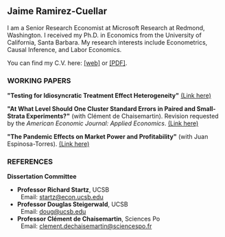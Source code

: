## Jaime Ramirez-Cuellar

I am a Senior Research Economist at Microsoft Research at Redmond, Washington. I received my Ph.D. in Economics from the University of California, Santa Barbara.
My research interests include Econometrics, Causal Inference, and Labor Economics. 

You can find my C.V. here: [[web]](https://jdramirezc.github.io/cv/cv) or [[PDF]](https://ucsb.app.box.com/file/867460274263?s=ksill3l2h2lq1dso7s0cq7dqj7ds6dva).

### WORKING PAPERS

**"Testing for Idiosyncratic Treatment Effect Heterogeneity\"** [(Link here)](https://papers.ssrn.com/sol3/papers.cfm?abstract_id=3946092)

**"At What Level Should One Cluster Standard Errors in Paired and
Small-Strata Experiments?\"** (with Clément de Chaisemartin). Revision
requested by the *American Economic Journal: Applied Economics*. [(Link here)](https://papers.ssrn.com/sol3/papers.cfm?abstract_id=3520820)

**"The Pandemic Effects on Market Power and Profitability\"** (with Juan Espinosa-Torres). [(Link here)](https://papers.ssrn.com/sol3/papers.cfm?abstract_id=4120819)

### REFERENCES

**Dissertation Committee**
-   **Professor Richard Startz**, UCSB\
&nbsp; Email: [startz@econ.ucsb.edu](mailto:startz@ucsb.edu)
-   **Professor Douglas Steigerwald**, UCSB\
&nbsp; Email: <doug@ucsb.edu>
-   **Professor Clément de Chaisemartin**, Sciences Po\
&nbsp; Email: <clement.dechaisemartin@sciencespo.fr>
